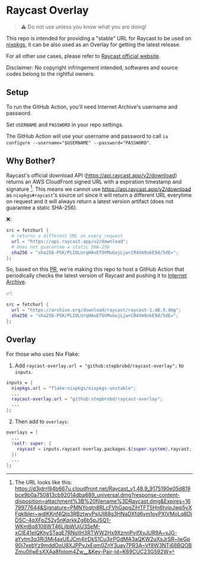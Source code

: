 # Raycast Overlay

> ⚠️ Do not use unless you know what you are doing!

This repo is intended for providing a "stable" URL for Raycast to be used on [nixpkgs](https://github.com/nixos/nixpkgs), it can be also used as an Overlay for getting the latest release.

For all other use cases, please refer to [Raycast official website](https://www.raycast.com).

Disclaimer: No copyright infringement intended, softwares and source codes belong to the rightful owners. 

## Setup

To run the GitHub Action, you'll need Internet Archive's username and password.

Set `USERNAME` and `PASSWORD` in your repo settings.

The GitHub Action will use your username and password to call `ia configure --username="$USERNAME" --password="PASSWORD"`.

## Why Bother?

Raycast's official download API (https://api.raycast.app/v2/download) returns an AWS CloudFront signed URL with a expiration timestamp and signature [^1].
This means we cannot use <https://api.raycast.app/v2/download> as `nixpkgs#raycast`'s source url since it will return a different URL everytime on request and it will always return a latest version artifact (does not guarantee a static SHA-256).

[^1]: The URL looks like this: https://d3jdrrl94b667u.cloudfront.net/Raycast_v1.48.9_9175190e05d819bce9b0a750813cb92014dba689_universal.dmg?response-content-disposition=attachment%3B%20filename%3DRaycast.dmg&Expires=1679977644&Signature=PMNYoqtn8RLcFVhGapgZiHTFT5Hn6tyipJwp5yXFqklbler~wdlKKnf4QIq3RBztwvPsjUI88g3HNaDXfd6vm1oyPXlVMoLq8DjDSC-4qXFpZ52y5nKqrkkZg6b5pJSQ1-WKmBq8108WT46LjIbWUjU3SeM-xCIE41elQKhySTaqE7RNslIH3RTWW2Hx9XznnPvifXvJUR9A~vJG-aYvtm3q3Ri3Mi4axUEJCm4lrDkS1Cu3jrPGdMA3aQKW2uXsJrSR~lwGp90j7xebYz9mddOoU8XJPPvJxEqm0ZnY3uay7PR3A~Vf8W3NTj68BQOBZmu0IlwEsXXAa8foIqm4Zw__&Key-Pair-Id=K69CUC23G592W

❌:
```nix
src = fetchurl {
  # returns a different URL on every request
  url = "https://api.raycast.app/v2/download";
  # does not guarantee a static SHA-256
  sha256 = "sha256-PSK/PLIOLUrqHAvEfOVMuGojLjwrCR4Vm9okE9d/5dE=";
};
```

So, based on this [PR](https://github.com/NixOS/nixpkgs/pull/223495#issuecomment-1486800799), we're making this repo to host a GitHub Action that periodically checks the latest version of Raycast and pushing it to [Internet Archive](https://web.archive.org).

✅:
```nix
src = fetchurl {
  url = "https://archive.org/download/raycast/raycast-1.48.9.dmg";
  sha256 = "sha256-PSK/PLIOLUrqHAvEfOVMuGojLjwrCR4Vm9okE9d/5dE=";
};
```

## Overlay

For those who uses Nix Flake:

1. Add `raycast-overlay.url = "github:stepbrobd/raycast-overlay";` to `inputs`.

```nix
inputs = {
  nixpkgs.url = "flake:nixpkgs/nixpkgs-unstable";
  ...
  raycast-overlay.url = "github:stepbrobd/raycast-overlay";
  ...
};
```

2. Then add to `overlays`:

```nix
overlays = [
  ...
  (self: super: {
    raycast = inputs.raycast-overlay.packages.${super.system}.raycast;
  })
  ...
];
```

